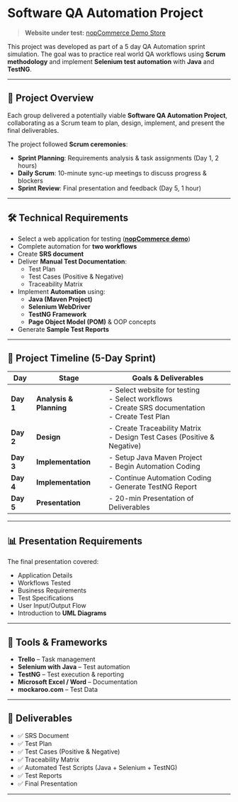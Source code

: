 # Software QA Automation Project

> **Website under test:** [nopCommerce Demo Store](https://demo.nopcommerce.com/)

This project was developed as part of a 5 day QA Automation sprint simulation. The goal was to practice real world QA workflows using **Scrum methodology** and implement **Selenium test automation** with **Java** and **TestNG**.

---

## 📌 Project Overview
Each group delivered a potentially viable **Software QA Automation Project**, collaborating as a Scrum team to plan, design, implement, and present the final deliverables.  

The project followed **Scrum ceremonies**:
- **Sprint Planning**: Requirements analysis & task assignments (Day 1, 2 hours)  
- **Daily Scrum**: 10-minute sync-up meetings to discuss progress & blockers  
- **Sprint Review**: Final presentation and feedback (Day 5, 1 hour)  

---

## 🛠️ Technical Requirements
- Select a web application for testing (**[nopCommerce demo](https://demo.nopcommerce.com/)**)  
- Complete automation for **two workflows**  
- Create **SRS document**  
- Deliver **Manual Test Documentation**:
  - Test Plan  
  - Test Cases (Positive & Negative)  
  - Traceability Matrix  
- Implement **Automation** using:
  - **Java (Maven Project)**  
  - **Selenium WebDriver**  
  - **TestNG Framework**  
  - **Page Object Model (POM)** & OOP concepts  
- Generate **Sample Test Reports**  

---

## 📅 Project Timeline (5-Day Sprint)

| **Day** | **Stage**            | **Goals & Deliverables** |
|---------|----------------------|---------------------------|
| **Day 1** | **Analysis & Planning** | - Select website for testing<br>- Select workflows<br>- Create SRS documentation<br>- Create Test Plan |
| **Day 2** | **Design** | - Create Traceability Matrix<br>- Design Test Cases (Positive & Negative) |
| **Day 3** | **Implementation** | - Setup Java Maven Project<br>- Begin Automation Coding |
| **Day 4** | **Implementation** | - Continue Automation Coding<br>- Generate TestNG Report |
| **Day 5** | **Presentation** | - 20-min Presentation of Deliverables |

---

## 📊 Presentation Requirements
The final presentation covered:
- Application Details  
- Workflows Tested  
- Business Requirements  
- Test Specifications  
- User Input/Output Flow  
- Introduction to **UML Diagrams**  

---

## 🧰 Tools & Frameworks
- **Trello** – Task management  
- **Selenium with Java** – Test automation  
- **TestNG** – Test execution & reporting  
- **Microsoft Excel / Word** – Documentation
- **mockaroo.com** – Test Data

---

## 🚀 Deliverables
- ✅ SRS Document  
- ✅ Test Plan  
- ✅ Test Cases (Positive & Negative)  
- ✅ Traceability Matrix  
- ✅ Automated Test Scripts (Java + Selenium + TestNG)  
- ✅ Test Reports  
- ✅ Final Presentation  

---
